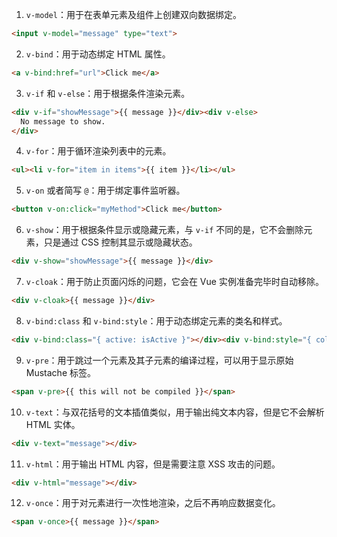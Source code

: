 1. `v-model`：用于在表单元素及组件上创建双向数据绑定。

```HTML
<input v-model="message" type="text">
```

2. `v-bind`：用于动态绑定 HTML 属性。

```HTML
<a v-bind:href="url">Click me</a>
```

3. `v-if` 和 `v-else`：用于根据条件渲染元素。

```HTML
<div v-if="showMessage">{{ message }}</div><div v-else>
  No message to show.
</div>
```

4. `v-for`：用于循环渲染列表中的元素。

```HTML
<ul><li v-for="item in items">{{ item }}</li></ul>
```

5. `v-on` 或者简写 `@`：用于绑定事件监听器。

```HTML
<button v-on:click="myMethod">Click me</button>
```

6. `v-show`：用于根据条件显示或隐藏元素，与 `v-if` 不同的是，它不会删除元素，只是通过 CSS 控制其显示或隐藏状态。

```HTML
<div v-show="showMessage">{{ message }}</div>
```

7. `v-cloak`：用于防止页面闪烁的问题，它会在 Vue 实例准备完毕时自动移除。

```HTML
<div v-cloak>{{ message }}</div>
```

8. `v-bind:class` 和 `v-bind:style`：用于动态绑定元素的类名和样式。

```HTML
<div v-bind:class="{ active: isActive }"></div><div v-bind:style="{ color: activeColor, fontSize: fontSize + 'px' }"></div>
```

9. `v-pre`：用于跳过一个元素及其子元素的编译过程，可以用于显示原始 Mustache 标签。

```HTML
<span v-pre>{{ this will not be compiled }}</span>
```

10. `v-text`：与双花括号的文本插值类似，用于输出纯文本内容，但是它不会解析 HTML 实体。

```HTML
<div v-text="message"></div>
```

11. `v-html`：用于输出 HTML 内容，但是需要注意 XSS 攻击的问题。

```HTML
<div v-html="message"></div>
```

12. `v-once`：用于对元素进行一次性地渲染，之后不再响应数据变化。

```HTML
<span v-once>{{ message }}</span>
```
